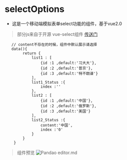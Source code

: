 # selectOptions
+ 这是一个移动端模拟表单select功能的组件，基于vue2.0
> 部分js来自于开源 vue-select组件
[传送门](https://github.com/sagalbot/vue-select "vue-select")

```
   // content不存在的时候，组件中默认展示请选择
   data(){
		return {
			list1 : [
				{id :1 ,default:'习大大'},
				{id :2 ,default:'普京'},
				{id :3 ,default:'特不朗谱'}
			],
			list1_Status :{
				index :''
			},
			list2 : [
				{id :1 ,default:'中国'},
				{id :2 ,default:'俄罗斯'},
				{id :3 ,default:'美国'}
			],
			list2_Status :{
				content:'中国', 
				index :'0'
			}
		}
	}
```
> 组件预览
![Pandao editor.md](https://pandao.github.io/editor.md/images/logos/editormd-logo-180x180.png "Pandao editor.md")
